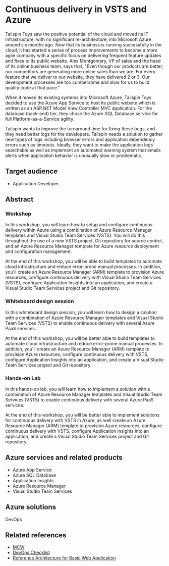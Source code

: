 # Continuous delivery in VSTS and Azure

Tailspin Toys saw the positive potential of the cloud and moved its IT infrastructure, with no significant re-architecture, into Microsoft Azure around six months ago. Now that its business is running successfully in the cloud, it has started a series of process improvements to become a more agile company with a specific focus on delivering frequent feature updates and fixes to its public website. Alex Montgomery, VP of sales and the head of its online business team, says that, "Even though our products are better, our competitors are generating more online sales than we are. For every feature that we deliver to our website, they have delivered 2 or 3. Our development processes are too cumbersome and slow for us to build quality code at that pace."

When it moved its existing systems into Microsoft Azure, Tailspin Toys decided to use the Azure App Service to host its public website which is written as an ASP.NET Model View Controller MVC application. For the database (back-end) tier, they chose the Azure SQL Database service for full Platform-as-a-Service agility.

Tailspin wants to improve the turnaround time for fixing these bugs, and they need better logs for the developers. Tailspin needs a solution to gather new types of logs including browser errors and application dependency errors such as timeouts. Ideally, they want to make the application logs searchable as well as implement an automated warning system that emails alerts when application behavior is unusually slow or problematic.


## Target audience

- Application Developer

## Abstract

### Workshop

In this workshop, you will learn how to setup and configure continuous delivery within Azure using a combination of Azure Resource Manager templates and Visual Studio Team Services (VSTS). You will do this throughout the use of a new VSTS project, Git repository for source control, and an Azure Resource Manager template for Azure resource deployment and configuration management.

At the end of this workshop, you will be able to build templates to automate cloud infrastructure and reduce error-prone manual processes. In addition,  you'll create an Azure Resource Manager (ARM) template to provision Azure resources, configure continuous delivery with Visual Studio Team Services (VSTS), configure Application Insights into an application, and create a Visual Studio Team Services project and Git repository.

### Whiteboard design session

In this whiteboard design session, you will learn how to design a solution with a combination of Azure Resource Manager templates and Visual Studio Team Services (VSTS) to enable continuous delivery with several Azure PaaS services.

At the end of this workshop, you will be better able to build templates to automate cloud infrastructure and reduce error-prone manual processes. In addition, you'll create an Azure Resource Manager (ARM) template to provision Azure resources, configure continuous delivery with VSTS, configure Application Insights into an application, and create a Visual Studio Team Services project and Git repository.

### Hands-on Lab

In this hands-on lab, you will learn how to implement a solution with a combination of Azure Resource Manager templates and Visual Studio Team Services (VSTS) to enable continuous delivery with several Azure PaaS services.

At the end of this workshop, you will be better able to implement solutions for continuous delivery with VSTS in Azure, as well create an Azure Resource Manager (ARM) template to provision Azure resources, configure continuous delivery with VSTS, configure Application Insights into an application, and create a Visual Studio Team Services project and Git repository.

## Azure services and related products
- Azure App Service 
- Azure SQL Database
- Application Insights
- Azure Resource Manager
- Visual Studio Team Services 

## Azure solutions
DevOps

## Related references
- [MCW](https://github.com/Microsoft/MCW)
- [DevOps Checklist](https://microsoft.sharepoint.com/sites/infopedia/pages/layouts/kcdoc.aspx?k=g01kc-1-30282)
- [Reference Architecture for Basic Web Application](https://microsoft.sharepoint.com/sites/infopedia/pages/layouts/kcdoc.aspx?k=g01kc-1-30286)
